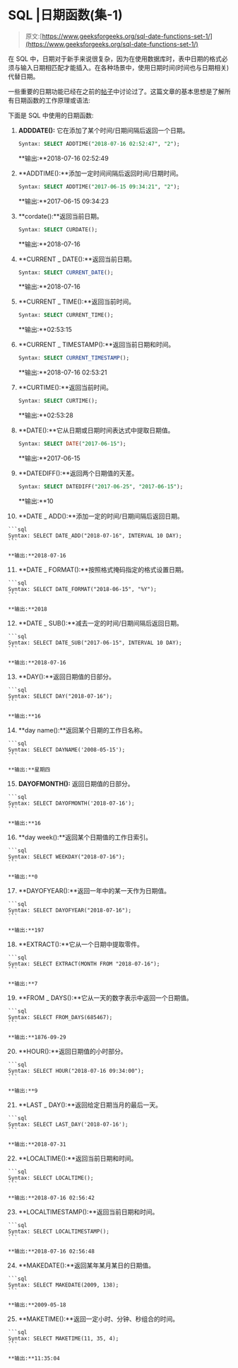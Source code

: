 # SQL |日期函数(集-1)

> 原文:[https://www.geeksforgeeks.org/sql-date-functions-set-1/](https://www.geeksforgeeks.org/sql-date-functions-set-1/)

在 SQL 中，日期对于新手来说很复杂，因为在使用数据库时，表中日期的格式必须与输入日期相匹配才能插入。在各种场景中，使用日期时间(时间也与日期相关)代替日期。

一些重要的日期功能已经在之前的[帖子](https://www.geeksforgeeks.org/sql-date-functions/)中讨论过了。这篇文章的基本思想是了解所有日期函数的工作原理或语法:

下面是 SQL 中使用的日期函数:

1.  **ADDDATE():** 它在添加了某个时间/日期间隔后返回一个日期。

    ```sql
    Syntax: SELECT ADDTIME("2018-07-16 02:52:47", "2");
    ```

    **输出:**2018-07-16 02:52:49

2.  **ADDTIME():**添加一定时间间隔后返回时间/日期时间。

    ```sql
    Syntax: SELECT ADDTIME("2017-06-15 09:34:21", "2");
    ```

    **输出:**2017-06-15 09:34:23

3.  **cordate():**返回当前日期。

    ```sql
    Syntax: SELECT CURDATE();
    ```

    **输出:**2018-07-16

4.  **CURRENT _ DATE():**返回当前日期。

    ```sql
    Syntax: SELECT CURRENT_DATE();
    ```

    **输出:**2018-07-16

5.  **CURRENT _ TIME():**返回当前时间。

    ```sql
    Syntax: SELECT CURRENT_TIME();
    ```

    **输出:**02:53:15

6.  **CURRENT _ TIMESTAMP():**返回当前日期和时间。

    ```sql
    Syntax: SELECT CURRENT_TIMESTAMP();
    ```

    **输出:**2018-07-16 02:53:21

7.  **CURTIME():**返回当前时间。

    ```sql
    Syntax: SELECT CURTIME();
    ```

    **输出:**02:53:28

8.  **DATE():**它从日期或日期时间表达式中提取日期值。

    ```sql
    Syntax: SELECT DATE("2017-06-15");
    ```

    **输出:**2017-06-15

9.  **DATEDIFF():**返回两个日期值的天差。

    ```sql
    Syntax: SELECT DATEDIFF("2017-06-25", "2017-06-15");
    ```

    **输出:**10

10.  **DATE _ ADD():**添加一定的时间/日期间隔后返回日期。

    ```sql
    Syntax: SELECT DATE_ADD("2018-07-16", INTERVAL 10 DAY);
    ```

    **输出:**2018-07-16

11.  **DATE _ FORMAT():**按照格式掩码指定的格式设置日期。

    ```sql
    Syntax: SELECT DATE_FORMAT("2018-06-15", "%Y");
    ```

    **输出:**2018

12.  **DATE _ SUB():**减去一定的时间/日期间隔后返回日期。

    ```sql
    Syntax: SELECT DATE_SUB("2017-06-15", INTERVAL 10 DAY);
    ```

    **输出:**2018-07-16

13.  **DAY():**返回日期值的日部分。

    ```sql
    Syntax: SELECT DAY("2018-07-16");
    ```

    **输出:**16

14.  **day name():**返回某个日期的工作日名称。

    ```sql
    Syntax: SELECT DAYNAME('2008-05-15');
    ```

    **输出:**星期四

15.  **DAYOFMONTH():** 返回日期值的日部分。

    ```sql
    Syntax: SELECT DAYOFMONTH('2018-07-16');
    ```

    **输出:**16

16.  **day week():**返回某个日期值的工作日索引。

    ```sql
    Syntax: SELECT WEEKDAY("2018-07-16");
    ```

    **输出:**0

17.  **DAYOFYEAR():**返回一年中的某一天作为日期值。

    ```sql
    Syntax: SELECT DAYOFYEAR("2018-07-16");
    ```

    **输出:**197

18.  **EXTRACT():**它从一个日期中提取零件。

    ```sql
    Syntax: SELECT EXTRACT(MONTH FROM "2018-07-16");
    ```

    **输出:**7

19.  **FROM _ DAYS():**它从一天的数字表示中返回一个日期值。

    ```sql
    Syntax: SELECT FROM_DAYS(685467);
    ```

    **输出:**1876-09-29

20.  **HOUR():**返回日期值的小时部分。

    ```sql
    Syntax: SELECT HOUR("2018-07-16 09:34:00");
    ```

    **输出:**9

21.  **LAST _ DAY():**返回给定日期当月的最后一天。

    ```sql
    Syntax: SELECT LAST_DAY('2018-07-16');
    ```

    **输出:**2018-07-31

22.  **LOCALTIME():**返回当前日期和时间。

    ```sql
    Syntax: SELECT LOCALTIME();
    ```

    **输出:**2018-07-16 02:56:42

23.  **LOCALTIMESTAMP():**返回当前日期和时间。

    ```sql
    Syntax: SELECT LOCALTIMESTAMP();
    ```

    **输出:**2018-07-16 02:56:48

24.  **MAKEDATE():**返回某年某月某日的日期值。

    ```sql
    Syntax: SELECT MAKEDATE(2009, 138);
    ```

    **输出:**2009-05-18

25.  **MAKETIME():**返回一定小时、分钟、秒组合的时间。

    ```sql
    Syntax: SELECT MAKETIME(11, 35, 4);
    ```

    **输出:**11:35:04
